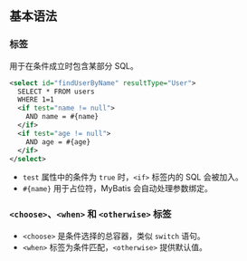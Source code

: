 
## 基本语法

### <if> 标签
用于在条件成立时包含某部分 SQL。

```xml
<select id="findUserByName" resultType="User">
  SELECT * FROM users
  WHERE 1=1
  <if test="name != null">
    AND name = #{name}
  </if>
  <if test="age != null">
    AND age = #{age}
  </if>
</select>
```
- `test` 属性中的条件为 `true` 时，`<if>` 标签内的 SQL 会被加入。
- `#{name}` 用于占位符，MyBatis 会自动处理参数绑定。

###  `<choose>`、`<when>` 和 `<otherwise>` 标签

- `<choose>` 是条件选择的总容器，类似 `switch` 语句。
- `<when>` 标签为条件匹配，`<otherwise>` 提供默认值。